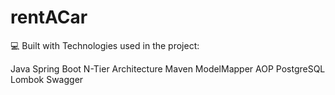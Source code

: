 # rentACar

💻 Built with
Technologies used in the project:

Java
Spring Boot
N-Tier Architecture
Maven
ModelMapper
AOP
PostgreSQL
Lombok
Swagger
